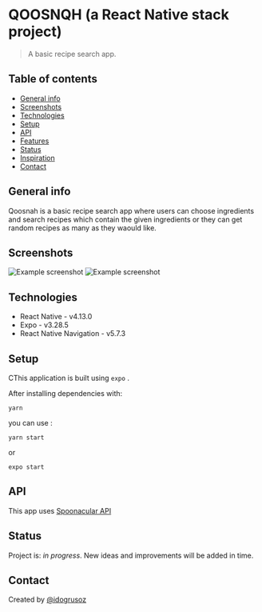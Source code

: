 # QOOSNQH (a React Native stack project)

> A basic recipe search app.

## Table of contents

-   [General info](#general-info)
-   [Screenshots](#screenshots)
-   [Technologies](#technologies)
-   [Setup](#setup)
-   [API](#api)
-   [Features](#features)
-   [Status](#status)
-   [Inspiration](#inspiration)
-   [Contact](#contact)

## General info

Qoosnah is a basic recipe search app where users can choose ingredients and search recipes which contain the given ingredients or they can get random recipes as many as they waould like.

## Screenshots

![Example screenshot](./img/Screenshot_1.png)
![Example screenshot](./img/Screenshot_2.png)

## Technologies

-   React Native - v4.13.0
-   Expo - v3.28.5
-   React Native Navigation - v5.7.3

## Setup

CThis application is built using `expo` .

After installing dependencies with:

```
yarn
```

you can use :

```
yarn start
```

or

```
expo start
```

## API

This app uses [Spoonacular API](https://spoonacular.com/food-api)

## Status

Project is: _in progress_. New ideas and improvements will be added in time.

## Contact

Created by [@idogrusoz](https://twitter.com/ibrahimdogrusoz?lang=en)
